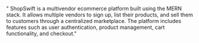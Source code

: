 " ShopSwift is a multivendor ecommerce platform built using the MERN stack. It allows multiple vendors to sign up, list their products, and sell them to customers through a centralized marketplace. The platform includes features such as user authentication, product management, cart functionality, and checkout."
